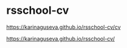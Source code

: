 # rsschool-cv

https://karinaguseva.github.io/rsschool-cv/cv

https://karinaguseva.github.io/rsschool-cv/